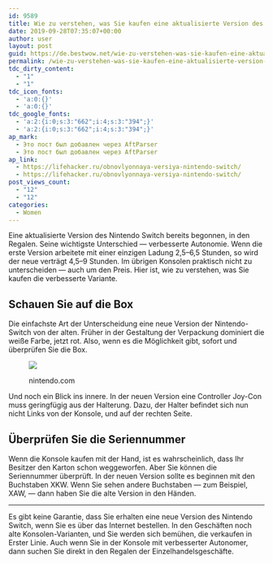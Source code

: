 ```yaml
---
id: 9589
title: Wie zu verstehen, was Sie kaufen eine aktualisierte Version des Nintendo Switch
date: 2019-09-28T07:35:07+00:00
author: user
layout: post
guid: https://de.bestwow.net/wie-zu-verstehen-was-sie-kaufen-eine-aktualisierte-version-des-nintendo-switch/
permalink: /wie-zu-verstehen-was-sie-kaufen-eine-aktualisierte-version-des-nintendo-switch/
tdc_dirty_content:
  - "1"
  - "1"
tdc_icon_fonts:
  - 'a:0:{}'
  - 'a:0:{}'
tdc_google_fonts:
  - 'a:2:{i:0;s:3:"662";i:4;s:3:"394";}'
  - 'a:2:{i:0;s:3:"662";i:4;s:3:"394";}'
ap_mark:
  - Это пост был добавлен через AftParser
  - Это пост был добавлен через AftParser
ap_link:
  - https://lifehacker.ru/obnovlyonnaya-versiya-nintendo-switch/
  - https://lifehacker.ru/obnovlyonnaya-versiya-nintendo-switch/
post_views_count:
  - "12"
  - "12"
categories:
  - Women
---
```

Eine aktualisierte Version des Nintendo Switch bereits begonnen, in den Regalen. Seine wichtigste Unterschied — verbesserte Autonomie. Wenn die erste Version arbeitete mit einer einzigen Ladung 2,5–6,5 Stunden, so wird der neue verträgt 4,5–9 Stunden. Im übrigen Konsolen praktisch nicht zu unterscheiden — auch um den Preis. Hier ist, wie zu verstehen, was Sie kaufen die verbesserte Variante.

## Schauen Sie auf die Box

Die einfachste Art der Unterscheidung eine neue Version der Nintendo-Switch von der alten. Früher in der Gestaltung der Verpackung dominiert die weiße Farbe, jetzt rot. Also, wenn es die Möglichkeit gibt, sofort und überprüfen Sie die Box.<figure>

![](https://de.bestwow.net/wp-content/uploads/2019/09/kak-ponyat-chto-vy-pokupaete-obnovlennuyu-versiyu-nintendo-switch-1.jpg) <figcaption>nintendo.com</figcaption></figure> 

Und noch ein Blick ins innere. In der neuen Version eine Controller Joy-Con muss geringfügig aus der Halterung. Dazu, der Halter befindet sich nun nicht Links von der Konsole, und auf der rechten Seite.

## Überprüfen Sie die Seriennummer

Wenn die Konsole kaufen mit der Hand, ist es wahrscheinlich, dass Ihr Besitzer den Karton schon weggeworfen. Aber Sie können die Seriennummer überprüft. In der neuen Version sollte es beginnen mit den Buchstaben XKW. Wenn Sie sehen andere Buchstaben — zum Beispiel, XAW, — dann haben Sie die alte Version in den Händen.

* * *

Es gibt keine Garantie, dass Sie erhalten eine neue Version des Nintendo Switch, wenn Sie es über das Internet bestellen. In den Geschäften noch alte Konsolen-Varianten, und Sie werden sich bemühen, die verkaufen in Erster Linie. Auch wenn Sie in der Konsole mit verbesserter Autonomer, dann suchen Sie direkt in den Regalen der Einzelhandelsgeschäfte.